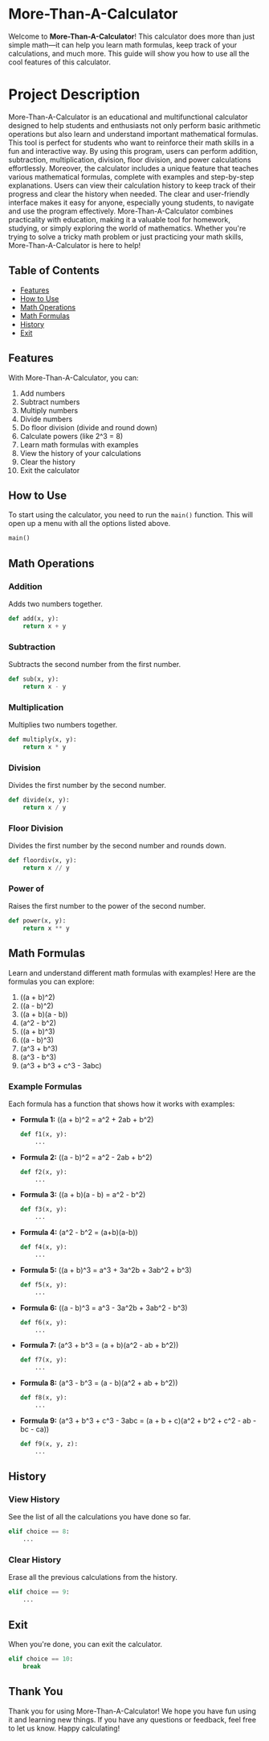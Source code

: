 # More-Than-A-Calculator

Welcome to **More-Than-A-Calculator**! This calculator does more than just simple math—it can help you learn math formulas, keep track of your calculations, and much more. This guide will show you how to use all the cool features of this calculator.

# Project Description

More-Than-A-Calculator is an educational and multifunctional calculator designed to help students and enthusiasts not only perform basic arithmetic operations but also learn and understand important mathematical formulas. This tool is perfect for students who want to reinforce their math skills in a fun and interactive way. By using this program, users can perform addition, subtraction, multiplication, division, floor division, and power calculations effortlessly. Moreover, the calculator includes a unique feature that teaches various mathematical formulas, complete with examples and step-by-step explanations. Users can view their calculation history to keep track of their progress and clear the history when needed. The clear and user-friendly interface makes it easy for anyone, especially young students, to navigate and use the program effectively. More-Than-A-Calculator combines practicality with education, making it a valuable tool for homework, studying, or simply exploring the world of mathematics. Whether you're trying to solve a tricky math problem or just practicing your math skills, More-Than-A-Calculator is here to help!

## Table of Contents

- [Features](#features)
- [How to Use](#how-to-use)
- [Math Operations](#math-operations)
- [Math Formulas](#math-formulas)
- [History](#history)
- [Exit](#exit)

## Features

With More-Than-A-Calculator, you can:

1. Add numbers
2. Subtract numbers
3. Multiply numbers
4. Divide numbers
5. Do floor division (divide and round down)
6. Calculate powers (like 2^3 = 8)
7. Learn math formulas with examples
8. View the history of your calculations
9. Clear the history
10. Exit the calculator

## How to Use

To start using the calculator, you need to run the `main()` function. This will open up a menu with all the options listed above.

```python
main()
```

## Math Operations

### Addition
Adds two numbers together.
```python
def add(x, y):
    return x + y
```

### Subtraction
Subtracts the second number from the first number.
```python
def sub(x, y):
    return x - y
```

### Multiplication
Multiplies two numbers together.
```python
def multiply(x, y):
    return x * y
```

### Division
Divides the first number by the second number.
```python
def divide(x, y):
    return x / y
```

### Floor Division
Divides the first number by the second number and rounds down.
```python
def floordiv(x, y):
    return x // y
```

### Power of
Raises the first number to the power of the second number.
```python
def power(x, y):
    return x ** y
```

## Math Formulas

Learn and understand different math formulas with examples! Here are the formulas you can explore:

1. \((a + b)^2\)
2. \((a - b)^2\)
3. \((a + b)(a - b)\)
4. \(a^2 - b^2\)
5. \((a + b)^3\)
6. \((a - b)^3\)
7. \(a^3 + b^3\)
8. \(a^3 - b^3\)
9. \(a^3 + b^3 + c^3 - 3abc\)

### Example Formulas

Each formula has a function that shows how it works with examples:

- **Formula 1:** \((a + b)^2 = a^2 + 2ab + b^2\)
    ```python
    def f1(x, y):
        ...
    ```
- **Formula 2:** \((a - b)^2 = a^2 - 2ab + b^2\)
    ```python
    def f2(x, y):
        ...
    ```
- **Formula 3:** \((a + b)(a - b) = a^2 - b^2\)
    ```python
    def f3(x, y):
        ...
    ```
- **Formula 4:** \(a^2 - b^2 = (a+b)(a-b)\)
    ```python
    def f4(x, y):
        ...
    ```
- **Formula 5:** \((a + b)^3 = a^3 + 3a^2b + 3ab^2 + b^3\)
    ```python
    def f5(x, y):
        ...
    ```
- **Formula 6:** \((a - b)^3 = a^3 - 3a^2b + 3ab^2 - b^3\)
    ```python
    def f6(x, y):
        ...
    ```
- **Formula 7:** \(a^3 + b^3 = (a + b)(a^2 - ab + b^2)\)
    ```python
    def f7(x, y):
        ...
    ```
- **Formula 8:** \(a^3 - b^3 = (a - b)(a^2 + ab + b^2)\)
    ```python
    def f8(x, y):
        ...
    ```
- **Formula 9:** \(a^3 + b^3 + c^3 - 3abc = (a + b + c)(a^2 + b^2 + c^2 - ab - bc - ca)\)
    ```python
    def f9(x, y, z):
        ...
    ```

## History

### View History
See the list of all the calculations you have done so far.
```python
elif choice == 8:
    ...
```

### Clear History
Erase all the previous calculations from the history.
```python
elif choice == 9:
    ...
```

## Exit
When you're done, you can exit the calculator.
```python
elif choice == 10:
    break
```

## Thank You
Thank you for using More-Than-A-Calculator! We hope you have fun using it and learning new things. If you have any questions or feedback, feel free to let us know. Happy calculating!
